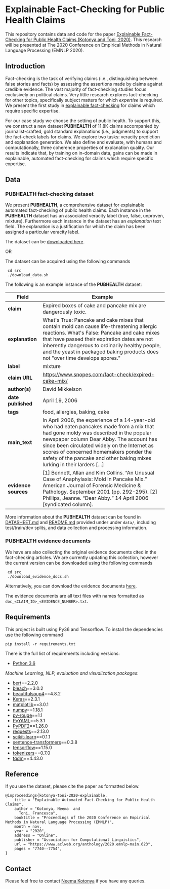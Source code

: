 # Explainable Fact-Checking for Public Health Claims

This repository contains data and code for the paper [Explainable Fact-Checking for Public Health Claims (Kotonya and Toni, 2020)](https://arxiv.org/abs/2010.09926). This research will be presented at The 2020 Conference on Empirical Methods in Natural Language Processing (EMNLP 2020).

## Introduction

Fact-checking is the task of verifying claims (i.e., distinguishing between false stories and facts) by assessing the  assertions made by claims against credible evidence. The vast majority of fact-checking studies focus exclusively on political claims. Very little research explores fact-checking for other topics, specifically subject matters for which _expertise_ is required. We present the first study in [explainable fact-checking](https://neemakot.github.io/project/survey/) for claims which require specific expertise. 

For our case study we choose the setting of public health. To support this, we construct a new dataset __PUBHEALTH__ of 11.8K claims accompanied by journalist-crafted, gold standard explanations (i.e., judgments) to support the fact-check labels for claims. We explore two tasks: veracity prediction and explanation generation. We also define and evaluate, with humans and computationally, three coherence properties of explanation quality. Our results indicate that, by training on in-domain data, gains can be made in explainable, automated fact-checking for claims which require specific expertise.


## Data

### PUBHEALTH fact-checking dataset

We present __PUBHEALTH__, a comprehensive dataset for explainable automated fact-checking of public health claims. Each instance in the __PUBHEALTH__ dataset has an associated veracity label (true, false, unproven, mixture). Furthermore each instance in the dataset has an _explanation_ text field. The explanation is a justification for which the claim has been assigned a particular veracity label. 

The dataset can be [downloaded here](https://drive.google.com/file/d/1eTtRs5cUlBP5dXsx-FTAlmXuB6JQi2qj/view). 

OR

The dataset can be acquired using the following commands

```
 cd src
 ./download_data.sh
```

The following is an example instance of the __PUBHEALTH__ dataset:

|  Field              |  Example                                                     |
| -----------------   | -------------------------------------------------------------|
| __claim__  	      | Expired boxes of cake and pancake mix are dangerously toxic. |
| __explanation__     | What's True:  Pancake and cake mixes that contain mold can cause life-threatening allergic reactions. What's False: Pancake and cake mixes that have passed their expiration dates are not inherently dangerous to ordinarily healthy people, and the yeast in packaged baking products does not "over time develops spores." |
| __label__           |  mixture                                                     |
| __claim URL__       | https://www.snopes.com/fact-check/expired-cake-mix/          |
| __author(s)__       | David Mikkelson                                              | 
| __date published__  | April 19, 2006                                               |
| __tags__            | food, allergies, baking, cake                                |
| __main_text__        |   In April 2006, the experience of a 14-year-old who had eaten pancakes made from a mix that had gone moldy was described in the popular newspaper column Dear Abby. The account has since been circulated widely on the Internet as scores of concerned homemakers ponder the safety of the pancake and other baking mixes lurking in their larders [...]       |
| __evidence sources__    | [1] Bennett, Allan and Kim Collins.  “An Unusual Case of Anaphylaxis: Mold in Pancake Mix.” American Journal of Forensic Medicine & Pathology.   September 2001   (pp. 292-295). [2] Phillips, Jeanne.   “Dear Abby.” 14 April 2006   [syndicated column]. |

More information about the __PUBHEALTH__ dataset can be found in [DATASHEET.md](data/DATASHEET.md) and [README.md](data/README.md) provided under under ``data/``, including test/train/dev splits, and data collection and processing information.


### PUBHEALTH evidence documents

We have are also collecting the original evidence documents cited in the fact-checking articles. We are currently updating this collection, however the current version can be downloaded using the following commands

```
 cd src
 ./download_evidence_docs.sh
```

Alternatively, you can download the evidence documents [here](https://drive.google.com/file/d/1qDjbniulHhSI73JoZHs3eWdVPQBMH2Gt/view?usp=sharing).

The evidence documents are all text files with names formatted as ```doc_<CLAIM_ID>_<EVIDENCE_NUMBER>.txt```.


## Requirements

This project is built using Py36 and Tensorflow. To install the dependencies use the following command

```
pip install -r requirements.txt
```

There is the full list of requirements including versions:

* [Python 3.6](https://www.python.org/downloads/release/python-360/)

_Machine Learning, NLP, evaluation and visualization packages_:
* [bert](https://pypi.org/project/bert/)==2.2.0
* [bleach](https://pypi.org/project/bleach/)==3.0.2
* [beautifulsoup4](https://pypi.org/project/beautifulsoup4/)==4.8.2
* [Keras](https://pypi.org/project/Keras/)==2.3.1
* [matplotlib](https://pypi.org/project/matplotlib/)==3.0.1
* [numpy](https://pypi.org/project/numpy/)==1.18.1
* [py-rouge](https://pypi.org/project/py-rouge)==1.1
* [PyYAML](https://pypi.org/project/PyYAML/)==5.3.1
* [PyPDF2](https://pypi.org/project/PyPDF2/)==1.26.0
* [requests](https://pypi.org/project/requests/)==2.13.0
* [scikit-learn](https://pypi.org/project/scikitlearn/)==0.1.1
* [sentence-transformers](https://pypi.org/project/sentence-transformers/)==0.3.8
* [tensorflow](https://pypi.org/project/tensorflow/)==1.15.0
* [tokenizers](https://pypi.org/project/tokenizers/)==0.7.0
* [tqdm](https://pypi.org/project/tqdm/)==4.43.0


## Reference

If you use the dataset, please cite the paper as formatted below.

```
@inproceedings{kotonya-toni-2020-explainable,
    title = "Explainable Automated Fact-Checking for Public Health Claims",
    author = "Kotonya, Neema  and
      Toni, Francesca",
    booktitle = "Proceedings of the 2020 Conference on Empirical Methods in Natural Language Processing (EMNLP)",
    month = nov,
    year = "2020",
    address = "Online",
    publisher = "Association for Computational Linguistics",
    url = "https://www.aclweb.org/anthology/2020.emnlp-main.623",
    pages = "7740--7754",
}
```

## Contact

Please feel free to contact [Neema Kotonya](mailto:nk2418@ic.ac.uk) if you have any queries.